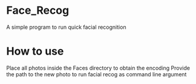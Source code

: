 # Face_Recog
A simple program to run quick facial recognition

# How to use
Place all photos inside the Faces directory to obtain the encoding
Provide the path to the new photo to run facial recog as command line argument

